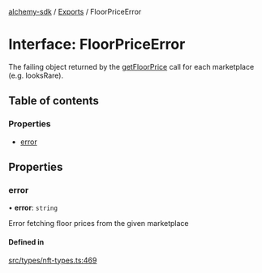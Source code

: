 [alchemy-sdk](../README.md) / [Exports](../modules.md) / FloorPriceError

# Interface: FloorPriceError

The failing object returned by the [getFloorPrice](../classes/NftNamespace.md#getfloorprice) call for each
marketplace (e.g. looksRare).

## Table of contents

### Properties

- [error](FloorPriceError.md#error)

## Properties

### error

• **error**: `string`

Error fetching floor prices from the given marketplace

#### Defined in

[src/types/nft-types.ts:469](https://github.com/alchemyplatform/alchemy-sdk-js/blob/7ae04a5/src/types/nft-types.ts#L469)
